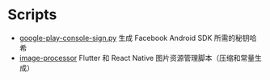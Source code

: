 # Scripts

- [google-play-console-sign.py](./facebook-android-sdk-key-hash/README.md) 生成 Facebook Android SDK 所需的秘钥哈希
- [image-processor](./image-processor/README.md) Flutter 和 React Native 图片资源管理脚本（压缩和常量生成）
